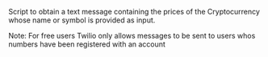 Script to obtain a text message containing the prices of the Cryptocurrency whose name or symbol is provided as input. 

Note: For free users Twilio only allows messages to be sent to users whos numbers have been registered with an account
